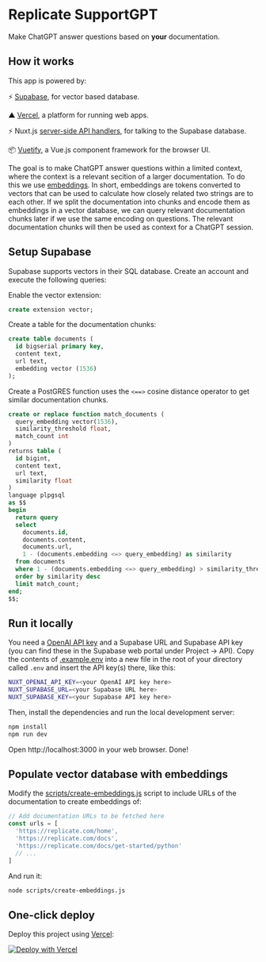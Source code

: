 # Replicate SupportGPT

Make ChatGPT answer questions based on **your** documentation.

## How it works

This app is powered by:

⚡️ [Supabase](https://supabase.com/), for vector based database.

▲ [Vercel](https://vercel.com/), a platform for running web apps.

⚡️ Nuxt.js [server-side API handlers](server/api), for talking to the Supabase database.

📦 [Vuetify](https://vuetifyjs.com/en/), a Vue.js component framework for the browser UI.

The goal is to make ChatGPT answer questions within a limited context, where the context is a relevant secition of a larger documentation. To do this we use [embeddings](https://platform.openai.com/docs/guides/embeddings). In short, embeddings are tokens converted to vectors that can be used to calculate how closely related two strings are to each other. If we split the documentation into chunks and encode them as embeddings in a vector database, we can query relevant documentation chunks later if we use the same encoding on questions. The relevant documentation chunks will then be used as context for a ChatGPT session.

## Setup Supabase

Supabase supports vectors in their SQL database. Create an account and execute the following queries:

Enable the vector extension:

```sql
create extension vector;
```

Create a table for the documentation chunks:

```sql
create table documents (
  id bigserial primary key,
  content text,
  url text,
  embedding vector (1536)
);
```

Create a PostGRES function uses the `<==>` cosine distance operator to get similar documentation chunks.

```sql
create or replace function match_documents (
  query_embedding vector(1536),
  similarity_threshold float,
  match_count int
)
returns table (
  id bigint,
  content text,
  url text,
  similarity float
)
language plpgsql
as $$
begin
  return query
  select
    documents.id,
    documents.content,
    documents.url,
    1 - (documents.embedding <=> query_embedding) as similarity
  from documents
  where 1 - (documents.embedding <=> query_embedding) > similarity_threshold
  order by similarity desc
  limit match_count;
end;
$$;
```

## Run it locally

You need a [OpenAI API key](https://platform.openai.com/account/api-keys) and a Supabase URL and Supabase API key (you can find these in the Supabase web portal under Project → API). Copy the contents of [.example.env](.example.env) into a new file in the root of your directory called `.env` and insert the API key(s) there, like this:

```bash
NUXT_OPENAI_API_KEY=<your OpenAI API key here>
NUXT_SUPABASE_URL=<your Supabase URL here>
NUXT_SUPABASE_KEY=<your Supabase API key here>
```

Then, install the dependencies and run the local development server:

```bash
npm install
npm run dev
```

Open http://localhost:3000 in your web browser. Done!

## Populate vector database with embeddings

Modify the [scripts/create-embeddings.js](./scripts/create-embeddings.js) script to include URLs of the documentation to create embeddings of:

```js
// Add documentation URLs to be fetched here
const urls = [
  'https://replicate.com/home',
  'https://replicate.com/docs',
  'https://replicate.com/docs/get-started/python'
  // ...
]
```

And run it:

```bash
node scripts/create-embeddings.js
```

## One-click deploy

Deploy this project using [Vercel](https://vercel.com?utm_source=github&utm_medium=readme&utm_campaign=replicate-support-gpt):

[![Deploy with Vercel](https://vercel.com/button)](https://vercel.com/new/clone?repository-url=https://github.com/Pwntus/replicate-support-gpt&env=NUXT_OPENAI_API_KEY&env=NUXT_SUPABASE_URL&env=NUXT_SUPABASE_KEY&project-name=replicate-support-gpt&repo-name=replicate-support-gpt)
